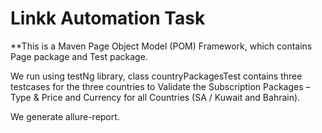 # Linkk Automation Task

**This is a Maven Page Object Model (POM) Framework, which contains Page package and Test package.<br/>

We run using testNg library, class countryPackagesTest contains three testcases for the three countries to Validate the Subscription Packages – Type & Price and Currency for all Countries (SA /
Kuwait and Bahrain).

We generate allure-report.